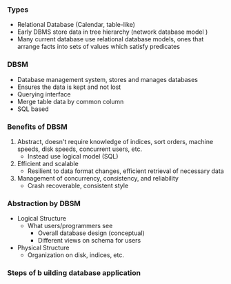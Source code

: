 ### Types
- Relational Database (Calendar, table-like)
- Early DBMS store data in tree hierarchy (network database model )
- Many current database use relational database models, ones that arrange facts into sets of values which satisfy predicates


### DBSM
- Database management system, stores and manages databases
- Ensures the data is kept and not lost
- Querying interface
- Merge table data by common column
- SQL based


### Benefits of DBSM
1. Abstract, doesn't require knowledge of indices, sort orders, machine speeds, disk speeds, concurrent users, etc.
	- Instead use logical model (SQL)
2. Efficient and scalable 
	- Resilient to data format changes, efficient retrieval of necessary data
3. Management of concurrency, consistency, and reliability 
	- Crash recoverable, consistent style


### Abstraction by DBSM
- Logical Structure
	- What users/programmers see
		- Overall database design (conceptual)
		- Different views on schema for users
- Physical Structure
	- Organization on disk, indices, etc.

### Steps of b uilding database application